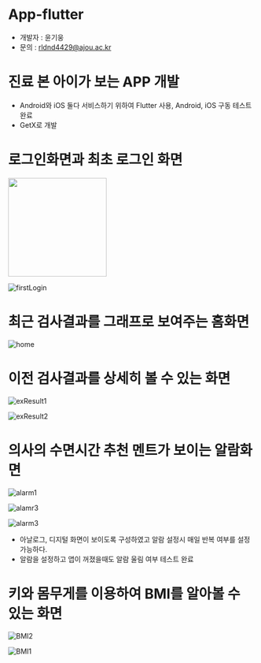 # App-flutter
* 개발자 : 윤기웅 
* 문의 : rldnd4429@ajou.ac.kr
# 진료 본 아이가 보는 APP 개발

* Android와 iOS 둘다 서비스하기 위하여 Flutter 사용, Android, iOS 구동 테스트 완료
* GetX로 개발

# 로그인화면과 최초 로그인 화면
<img src="https://user-images.githubusercontent.com/90519259/172031245-7361e1ec-b056-49a9-a4b6-053b4722d710.png" width="200" heignt="500"/>


![firstLogin](https://user-images.githubusercontent.com/90519259/172031253-ab7cc5e7-0b1b-4182-9cf8-1b7ac97ddc0b.png)

# 최근 검사결과를 그래프로 보여주는 홈화면
![home](https://user-images.githubusercontent.com/90519259/172031265-303f27ac-e807-4117-adf4-f291c3966a12.png)

# 이전 검사결과를 상세히 볼 수 있는 화면
![exResult1](https://user-images.githubusercontent.com/90519259/172031278-9e6da973-153d-4f15-b20e-85375c888bf7.png)

![exResult2](https://user-images.githubusercontent.com/90519259/172031287-cfc1eaa2-25af-4d69-a929-62c42be90f62.png)

# 의사의 수면시간 추천 멘트가 보이는 알람화면
![alarm1](https://user-images.githubusercontent.com/90519259/172031332-3fae8888-d6cb-48d9-bbb3-ad95d22d7e9a.png)

![alamr3](https://user-images.githubusercontent.com/90519259/172031345-12091da2-bd7d-44df-b72c-a6885254d2d2.png)

![alarm3](https://user-images.githubusercontent.com/90519259/172031362-21f95511-b483-4185-9620-7a2a8676e1fe.jpeg)

* 아날로그, 디지털 화면이 보이도록 구성하였고 알람 설정시 매일 반복 여부를 설정 가능하다.
* 알람을 설정하고 앱이 꺼졌을때도 알람 울림 여부 테스트 완료

# 키와 몸무게를 이용하여 BMI를 알아볼 수 있는 화면
![BMI2](https://user-images.githubusercontent.com/90519259/172031399-5ec254af-f49b-4ab0-a45b-6fdc3f2589fa.png)

![BMI1](https://user-images.githubusercontent.com/90519259/172031403-452619b4-ed6c-4e6d-87ee-a0ca55e5ca45.png)
